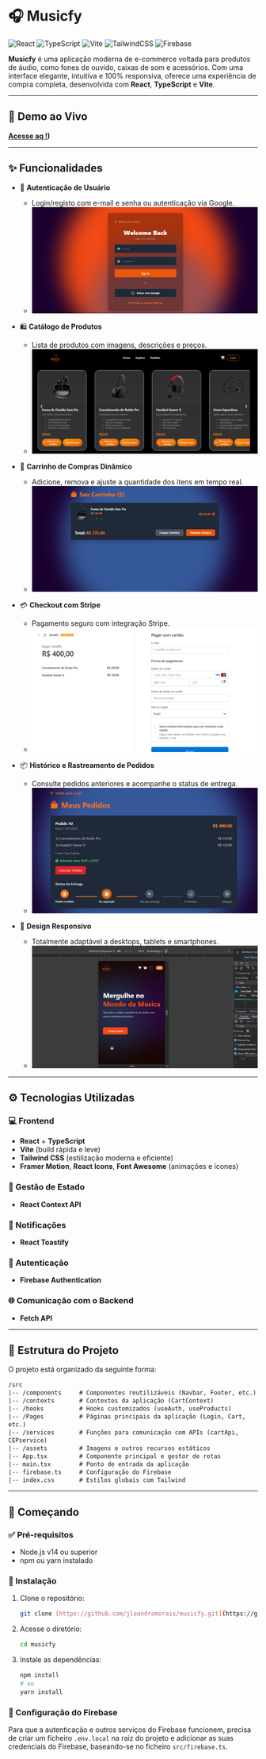 # 🎧 Musicfy

![React](https://img.shields.io/badge/react-%2320232a.svg?style=for-the-badge&logo=react&logoColor=%2361DAFB)
![TypeScript](https://img.shields.io/badge/typescript-%23007ACC.svg?style=for-the-badge&logo=typescript&logoColor=white)
![Vite](https://img.shields.io/badge/vite-%23646CFF.svg?style=for-the-badge&logo=vite&logoColor=white)
![TailwindCSS](https://img.shields.io/badge/tailwindcss-%2338B2AC.svg?style=for-the-badge&logo=tailwind-css&logoColor=white)
![Firebase](https://img.shields.io/badge/firebase-%23039BE5.svg?style=for-the-badge&logo=firebase&logoColor=white)

**Musicfy** é uma aplicação moderna de e-commerce voltada para produtos de áudio, como fones de ouvido, caixas de som e acessórios. Com uma interface elegante, intuitiva e 100% responsiva, oferece uma experiência de compra completa, desenvolvida com **React**, **TypeScript** e **Vite**.

---

## 🚀 Demo ao Vivo

**[Acesse aq !](https://musicfy-two.vercel.app/))**

---

## ✨ Funcionalidades

- 🔐 **Autenticação de Usuário**
  - Login/registo com e-mail e senha ou autenticação via Google.
  - ![Tela de Login](img/Login.png)

- 🛍️ **Catálogo de Produtos**
  - Lista de produtos com imagens, descrições e preços.
  - ![Catálogo de Produtos](img/product.png)

- 🛒 **Carrinho de Compras Dinâmico**
  - Adicione, remova e ajuste a quantidade dos itens em tempo real.
  - ![Carrinho de Compras](img/cart.png)

- 💳 **Checkout com Stripe**
  - Pagamento seguro com integração Stripe.
  - ![Tela de Pagamento](img/stripe.png)

- 📦 **Histórico e Rastreamento de Pedidos**
  - Consulte pedidos anteriores e acompanhe o status de entrega.
  - ![Histórico de Pedidos](img/pedidos.png)

- 📱 **Design Responsivo**
  - Totalmente adaptável a desktops, tablets e smartphones.
  - ![Design Responsivo](img/Resposividade.png)

---

## ⚙️ Tecnologias Utilizadas

### 💻 Frontend
- **React** + **TypeScript**
- **Vite** (build rápida e leve)
- **Tailwind CSS** (estilização moderna e eficiente)
- **Framer Motion**, **React Icons**, **Font Awesome** (animações e ícones)

### 🔄 Gestão de Estado
- **React Context API**

### 🔔 Notificações
- **React Toastify**

### 🔐 Autenticação
- **Firebase Authentication**

### 🌐 Comunicação com o Backend
- **Fetch API**

---

## 📂 Estrutura do Projeto

O projeto está organizado da seguinte forma:

```
/src
|-- /components     # Componentes reutilizáveis (Navbar, Footer, etc.)
|-- /contexts       # Contextos da aplicação (CartContext)
|-- /hooks          # Hooks customizados (useAuth, useProducts)
|-- /Pages          # Páginas principais da aplicação (Login, Cart, etc.)
|-- /services       # Funções para comunicação com APIs (cartApi, CEPservice)
|-- /assets         # Imagens e outros recursos estáticos
|-- App.tsx         # Componente principal e gestor de rotas
|-- main.tsx        # Ponto de entrada da aplicação
|-- firebase.ts     # Configuração do Firebase
|-- index.css       # Estilos globais com Tailwind
```

---

## 🚀 Começando

### ✅ Pré-requisitos
- Node.js v14 ou superior
- npm ou yarn instalado

### 🔧 Instalação

1.  Clone o repositório:
    ```bash
    git clone [https://github.com/jleandromorais/musicfy.git](https://github.com/jleandromorais/musicfy.git)
    ```

2.  Acesse o diretório:
    ```bash
    cd musicfy
    ```

3.  Instale as dependências:
    ```bash
    npm install
    # ou
    yarn install
    ```

### 🔑 Configuração do Firebase

Para que a autenticação e outros serviços do Firebase funcionem, precisa de criar um ficheiro `.env.local` na raiz do projeto e adicionar as suas credenciais do Firebase, baseando-se no ficheiro `src/firebase.ts`.
